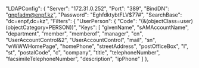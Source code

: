 "LDAPConfig": {
    "Server": "172.31.0.252",
    "Port": "389",
    "BindDN": "gnpfadm@enpf.kz",
    "Password": "EghfdktybtFLV$77#",
    "SearchBase": "dc=enpf,dc=kz",
    "Filters": {
      "UserPerson": {
        "Code": "(&(objectClass=user)(objectCategory=PERSON))",
        "Keys": [
          "givenName",
          "sAMAccountName",
          "department",
          "member",
          "memberof",
          "manager",
          "cn",
          "UserAccountControl&2",
          "UserAccountControl",
          "mail",
          "sn",
          "wWWWHomePage",
          "homePhone",
          "streetAddress",
          "postOfficeBox",
          "l",
          "st",
          "postalCode",
          "c",
          "company",
          "title",
          "telephoneNumber",
          "facsimileTelephoneNumber",
          "description",
          "ipPhone"
        ]
      },

